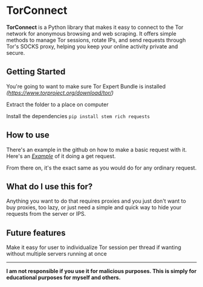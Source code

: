 # TorConnect

**TorConnect** is a Python library that makes it easy to connect to the Tor network for anonymous browsing and web scraping. It offers simple methods to manage Tor sessions, rotate IPs, and send requests through Tor's SOCKS proxy, helping you keep your online activity private and secure. 

## Getting Started
You're going to want to make sure Tor Expert Bundle is installed *(https://www.torproject.org/download/tor/)*

Extract the folder to a place on computer

Install the dependencies `pip install stem rich requests`

## How to use
There's an example in the github on how to make a basic request with it. Here's an *[Example](https://github.com/destinybeholdsup/TorConnect/blob/main/Example1_Basic_Get_Request.py)* of it doing a get request.

From there on, it's the exact same as you would do for any ordinary request.

## What do I use this for?
Anything you want to do that requires proxies and you just don't want to buy proxies, too lazy, or just need a simple and quick way to hide your requests from the server or IPS.

## Future features
Make it easy for user to individualize Tor session per thread if wanting without multiple servers running at once
___
**I am not responsible if you use it for malicious purposes. This is simply for educational purposes for myself and others.**
